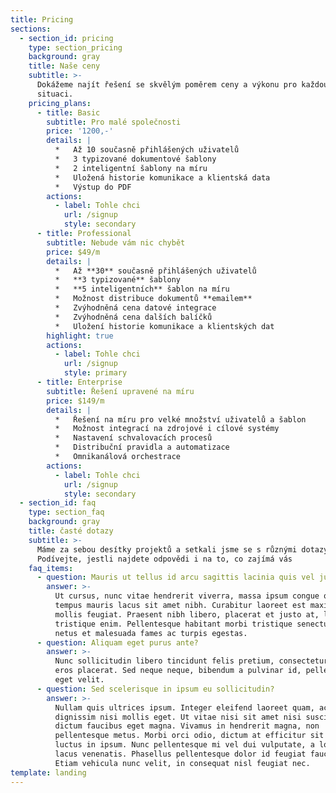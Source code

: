 ```yaml
---
title: Pricing
sections:
  - section_id: pricing
    type: section_pricing
    background: gray
    title: Naše ceny
    subtitle: >-
      Dokážeme najít řešení se skvělým poměrem ceny a výkonu pro každou firmu a
      situaci.
    pricing_plans:
      - title: Basic
        subtitle: Pro malé společnosti
        price: '1200,-'
        details: |
          *   Až 10 současně přihlášených uživatelů
          *   3 typizované dokumentové šablony
          *   2 inteligentní šablony na míru
          *   Uložená historie komunikace a klientská data
          *   Výstup do PDF
        actions:
          - label: Tohle chci
            url: /signup
            style: secondary
      - title: Professional
        subtitle: Nebude vám nic chybět
        price: $49/m
        details: |
          *   Až **30** současně přihlášených uživatelů
          *   **3 typizované** šablony
          *   **5 inteligentních** šablon na míru
          *   Možnost distribuce dokumentů **emailem**
          *   Zvýhodněná cena datové integrace
          *   Zvýhodněná cena dalších balíčků
          *   Uložení historie komunikace a klientských dat
        highlight: true
        actions:
          - label: Tohle chci
            url: /signup
            style: primary
      - title: Enterprise
        subtitle: Řešení upravené na míru
        price: $149/m
        details: |
          *   Řešení na míru pro velké množství uživatelů a šablon
          *   Možnost integrací na zdrojové i cílové systémy
          *   Nastavení schvalovacích procesů
          *   Distribuční pravidla a automatizace
          *   Omnikanálová orchestrace
        actions:
          - label: Tohle chci
            url: /signup
            style: secondary
  - section_id: faq
    type: section_faq
    background: gray
    title: časté dotazy
    subtitle: >-
      Máme za sebou desítky projektů a setkali jsme se s různými dotazy.
      Podívejte, jestli najdete odpovědi i na to, co zajímá vás
    faq_items:
      - question: Mauris ut tellus id arcu sagittis lacinia quis vel justo?
        answer: >-
          Ut cursus, nunc vitae hendrerit viverra, massa ipsum congue quam, sed
          tempus mauris lacus sit amet nibh. Curabitur laoreet est maximus
          mollis feugiat. Praesent nibh libero, placerat et justo at, luctus
          tristique enim. Pellentesque habitant morbi tristique senectus et
          netus et malesuada fames ac turpis egestas.
      - question: Aliquam eget purus ante?
        answer: >-
          Nunc sollicitudin libero tincidunt felis pretium, consectetur aliquam
          eros placerat. Sed neque neque, bibendum a pulvinar id, pellentesque
          eget velit. 
      - question: Sed scelerisque in ipsum eu sollicitudin?
        answer: >-
          Nullam quis ultrices ipsum. Integer eleifend laoreet quam, ac
          dignissim nisi mollis eget. Ut vitae nisi sit amet nisi suscipit
          dictum faucibus eget magna. Vivamus in hendrerit magna, non
          pellentesque metus. Morbi orci odio, dictum at efficitur sit amet,
          luctus in ipsum. Nunc pellentesque mi vel dui vulputate, a lobortis
          lacus venenatis. Phasellus pellentesque dolor id feugiat faucibus.
          Etiam vehicula nunc velit, in consequat nisl feugiat nec.
template: landing
---
```

